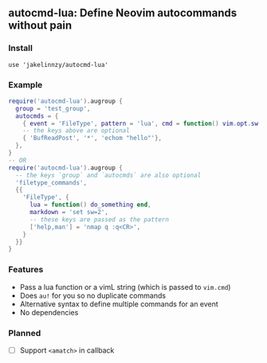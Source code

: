 ## autocmd-lua: Define Neovim autocommands without pain

### Install

```
use 'jakelinnzy/autocmd-lua'
```

### Example

```lua
require('autocmd-lua').augroup {
  group = 'test_group',
  autocmds = {
    { event = 'FileType', pattern = 'lua', cmd = function() vim.opt.sw = 2 end },
    -- the keys above are optional
    { 'BufReadPost', '*', 'echom "hello"'},
  },
}
-- OR
require('autocmd-lua').augroup {
  -- the keys `group` and `autocmds` are also optional
  'filetype_commands',
  {{
    'FileType', {
      lua = function() do_something end,
      markdown = 'set sw=2',
      -- these keys are passed as the pattern
      ['help,man'] = 'nmap q :q<CR>',
    }
  }}
}
```

### Features

- Pass a lua function or a vimL string (which is passed to `vim.cmd`)
- Does `au!` for you so no duplicate commands
- Alternative syntax to define multiple commands for an event
- No dependencies

### Planned

- [ ] Support `<amatch>` in callback

